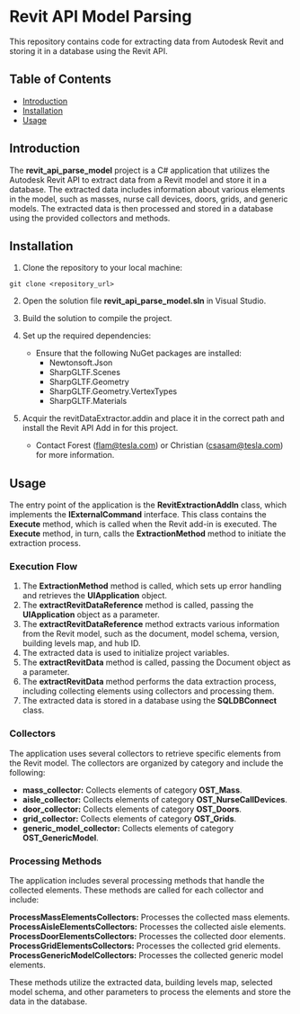 # Revit API Model Parsing

This repository contains code for extracting data from Autodesk Revit and storing it in a database using the Revit API.

## Table of Contents
- [Introduction](#introduction)
- [Installation](#installation)
- [Usage](#usage)

## Introduction

The **revit_api_parse_model** project is a C# application that utilizes the Autodesk Revit API to extract data from a Revit model and store it in a database. The extracted data includes information about various elements in the model, such as masses, nurse call devices, doors, grids, and generic models. The extracted data is then processed and stored in a database using the provided collectors and methods.

## Installation

1. Clone the repository to your local machine:

```
git clone <repository_url>
```

2. Open the solution file **revit_api_parse_model.sln** in Visual Studio.

3. Build the solution to compile the project.

4. Set up the required dependencies:
    - Ensure that the following NuGet packages are installed:
        - Newtonsoft.Json
        - SharpGLTF.Scenes
        - SharpGLTF.Geometry
        - SharpGLTF.Geometry.VertexTypes
        - SharpGLTF.Materials

5. Acquir the revitDataExtractor.addin and place it in the correct path and install the Revit API Add in for this project.

    - Contact Forest (flam@tesla.com) or Christian (csasam@tesla.com) for more information.

## Usage

The entry point of the application is the **RevitExtractionAddIn** class, which implements the **IExternalCommand** interface. This class contains the **Execute** method, which is called when the Revit add-in is executed. The **Execute** method, in turn, calls the **ExtractionMethod** method to initiate the extraction process.

### Execution Flow

1. The **ExtractionMethod** method is called, which sets up error handling and retrieves the **UIApplication** object.
2. The **extractRevitDataReference** method is called, passing the **UIApplication** object as a parameter.
3. The **extractRevitDataReference** method extracts various information from the Revit model, such as the document, model schema, version, building levels map, and hub ID.
4. The extracted data is used to initialize project variables.
5. The **extractRevitData** method is called, passing the Document object as a parameter.
6. The **extractRevitData** method performs the data extraction process, including collecting elements using collectors and processing them.
7. The extracted data is stored in a database using the **SQLDBConnect** class.

### Collectors

The application uses several collectors to retrieve specific elements from the Revit model. The collectors are organized by category and include the following:

- **mass_collector:** Collects elements of category **OST_Mass**.
- **aisle_collector:** Collects elements of category **OST_NurseCallDevices**.
- **door_collector:** Collects elements of category **OST_Doors**.
- **grid_collector:** Collects elements of category **OST_Grids**.
- **generic_model_collector:** Collects elements of category **OST_GenericModel**.

### Processing Methods

The application includes several processing methods that handle the collected elements. These methods are called for each collector and include:

**ProcessMassElementsCollectors:** Processes the collected mass elements.
**ProcessAisleElementsCollectors:** Processes the collected aisle elements.
**ProcessDoorElementsCollectors:** Processes the collected door elements.
**ProcessGridElementsCollectors:** Processes the collected grid elements.
**ProcessGenericModelCollectors:** Processes the collected generic model elements.

These methods utilize the extracted data, building levels map, selected model schema, and other parameters to process the elements and store the data in the database.